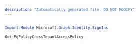 ```yaml
---
description: "Automatically generated file. DO NOT MODIFY"
---
```


```powershell

Import-Module Microsoft.Graph.Identity.SignIns

Get-MgPolicyCrossTenantAccessPolicy

```